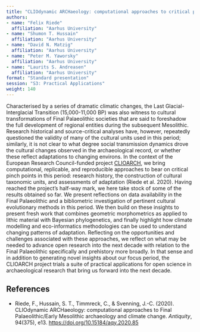 ```yaml
---
title: "CLIOdynamic ARCHaeology: computational approaches to critical pinch points in European Final Palaeolithic archaeology and climate change"
authors:
- name: "Felix Riede"
  affiliation: "Aarhus University"
- name: "Shumon T. Hussain"
  affiliation: "Aarhus University"
- name: "David N. Matzig"
  affiliation: "Aarhus University"
- name: "Peter M. Yaworsky"
  affiliation: "Aarhus University"
- name: "Laurits S. Andreasen"
  affiliation: "Aarhus University"
format: "Standard presentation"
session: "S3: Practical Applications"
weight: 140
---
```


Characterised by a series of dramatic climatic changes, the Last Glacial-Interglacial Transition (15,000-11,000 BP) was also witness to cultural transformations of Final Palaeolithic societies that are said to foreshadow the full development of regional entities during the subsequent Mesolithic.  Research historical and source-critical analyses have, however, repeatedly questioned the validity of many of the cultural units used in this period; similarly, it is not clear to what degree social transmission dynamics drove the cultural changes observed in the archaeological record, or whether these reflect adaptations to changing environs. In the context of the European Research Council-funded project [CLIOARCH](https://cas.au.dk/en/erc-clioarch), we bring computational, replicable, and reproducible approaches to bear on critical pinch points in this period: research history, the construction of cultural taxonomic units, and assessments of adaptation (Riede et al. 2020). Having reached the project’s half-way mark, we here take stock of some of the results obtained so far. We present reflections on data availability in the Final Palaeolithic and a bibliometric investigation of pertinent cultural evolutionary methods in this period. We then build on these insights to present fresh work that combines geometric morphometrics as applied to lithic material with Bayesian phylogenetics, and finally highlight how climate modelling and eco-informatics methodologies can be used to understand changing patterns of adaptation. Reflecting on the opportunities and challenges associated with these approaches, we reflect on what may be needed to advance open research into the next decade with relation to the Final Palaeolithic specifically and prehistory more broadly. In that sense and in addition to generating novel insights about our focus period, the CLIOARCH project trials a suite of practical applications for open science in archaeological research that bring us forward into the next decade.

## References

* Riede, F., Hussain, S. T., Timmreck, C., & Svenning, J.-C. (2020). CLIOdynamic ARCHaeology: computational approaches to Final Palaeolithic/Early Mesolithic archaeology and climate change. *Antiquity*, 94(375), e13. https://doi.org/10.15184/aqy.2020.85
